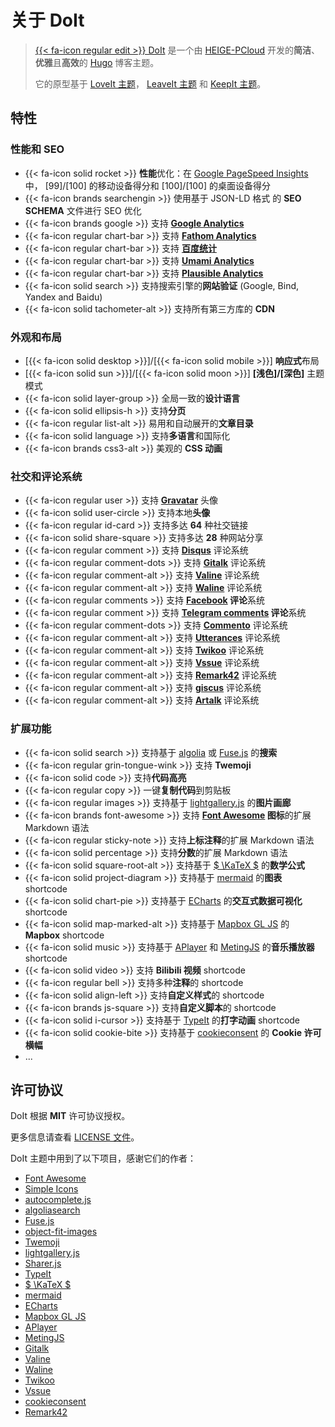 # 关于 DoIt


> [{{< fa-icon regular edit >}} DoIt](https://github.com/HEIGE-PCloud/DoIt) 是一个由 [HEIGE-PCloud](https://github.com/HEIGE-PCloud) 开发的**简洁**、**优雅**且**高效**的 [Hugo](https://gohugo.io/) 博客主题。
>
> 它的原型基于 [LoveIt 主题](https://github.com/dillonzq/LoveIt)， [LeaveIt 主题](https://github.com/liuzc/LeaveIt) 和 [KeepIt 主题](https://github.com/Fastbyte01/KeepIt)。

## 特性

### 性能和 SEO

* {{< fa-icon solid rocket >}} **性能**优化：在 [Google PageSpeed Insights](https://developers.google.com/speed/pagespeed/insights) 中， [99]/[100] 的移动设备得分和 [100]/[100] 的桌面设备得分
* {{< fa-icon brands searchengin >}} 使用基于 JSON-LD 格式 的 **SEO SCHEMA** 文件进行 SEO 优化
* {{< fa-icon brands google >}} 支持 **[Google Analytics](https://analytics.google.com/analytics)**
* {{< fa-icon regular chart-bar >}} 支持 **[Fathom Analytics](https://usefathom.com/)**
* {{< fa-icon regular chart-bar >}} 支持 **[百度统计](https://tongji.baidu.com/)**
* {{< fa-icon regular chart-bar >}} 支持 **[Umami Analytics](https://umami.is/)**
* {{< fa-icon regular chart-bar >}} 支持 **[Plausible Analytics](https://plausible.io/)**
* {{< fa-icon solid search >}} 支持搜索引擎的**网站验证** (Google, Bind, Yandex and Baidu)
* {{< fa-icon solid tachometer-alt >}} 支持所有第三方库的 **CDN**

### 外观和布局

* [{{< fa-icon solid desktop >}}]/[{{< fa-icon solid mobile >}}] **响应式**布局
* [{{< fa-icon solid sun >}}]/[{{< fa-icon solid moon >}}] **[浅色]/[深色]** 主题模式
* {{< fa-icon solid layer-group >}} 全局一致的**设计语言**
* {{< fa-icon solid ellipsis-h >}} 支持**分页**
* {{< fa-icon regular list-alt >}} 易用和自动展开的**文章目录**
* {{< fa-icon solid language >}} 支持**多语言**和国际化
* {{< fa-icon brands css3-alt >}} 美观的 **CSS 动画**

### 社交和评论系统

* {{< fa-icon regular user >}} 支持 **[Gravatar](https://gravatar.com)** 头像
* {{< fa-icon solid user-circle >}} 支持本地**头像**
* {{< fa-icon regular id-card >}} 支持多达 **64** 种社交链接
* {{< fa-icon solid share-square >}} 支持多达 **28** 种网站分享
* {{< fa-icon regular comment >}} 支持 **[Disqus](https://disqus.com)** 评论系统
* {{< fa-icon regular comment-dots >}} 支持 **[Gitalk](https://github.com/gitalk/gitalk)** 评论系统
* {{< fa-icon regular comment-alt >}} 支持 **[Valine](https://valine.js.org/)** 评论系统
* {{< fa-icon regular comment-alt >}} 支持 **[Waline](https://waline.js.org/)** 评论系统
* {{< fa-icon regular comments >}} 支持 **[Facebook](https://developers.facebook.com/docs/plugins/comments/) 评论**系统
* {{< fa-icon regular comment >}} 支持 **[Telegram comments](https://comments.app/) 评论**系统
* {{< fa-icon regular comment-dots >}} 支持 **[Commento](https://commento.io/)** 评论系统
* {{< fa-icon regular comment-alt >}} 支持 **[Utterances](https://utteranc.es/)** 评论系统
* {{< fa-icon regular comment-alt >}} 支持 **[Twikoo](https://twikoo.js.org/)** 评论系统
* {{< fa-icon regular comment-alt >}} 支持 **[Vssue](https://vssue.js.org/)** 评论系统
* {{< fa-icon regular comment-alt >}} 支持 **[Remark42](https://remark42.com/)** 评论系统
* {{< fa-icon regular comment-alt >}} 支持 **[giscus](https://giscus.app/)** 评论系统
* {{< fa-icon regular comment-alt >}} 支持 **[Artalk](https://artalk.js.org/)** 评论系统

### 扩展功能

* {{< fa-icon solid search >}} 支持基于 [algolia](https://www.algolia.com/) 或 [Fuse.js](https://fusejs.io/) 的**搜索**
* {{< fa-icon regular grin-tongue-wink >}} 支持 **Twemoji**
* {{< fa-icon solid code >}} 支持**代码高亮**
* {{< fa-icon regular copy >}} 一键**复制代码**到剪贴板
* {{< fa-icon regular images >}} 支持基于 [lightgallery.js](https://github.com/sachinchoolur/lightgallery.js) 的**图片画廊**
* {{< fa-icon brands font-awesome >}} 支持 **[Font Awesome](https://fontawesome.com/) 图标**的扩展 Markdown 语法
* {{< fa-icon regular sticky-note >}} 支持**上标注释**的扩展 Markdown 语法
* {{< fa-icon solid percentage >}} 支持**分数**的扩展 Markdown 语法
* {{< fa-icon solid square-root-alt >}} 支持基于 [$ \KaTeX $](https://katex.org/) 的**数学公式**
* {{< fa-icon solid project-diagram >}} 支持基于 [mermaid](https://github.com/knsv/mermaid) 的**图表** shortcode
* {{< fa-icon solid chart-pie >}} 支持基于 [ECharts](https://echarts.apache.org/) 的**交互式数据可视化** shortcode
* {{< fa-icon solid map-marked-alt >}} 支持基于 [Mapbox GL JS](https://docs.mapbox.com/mapbox-gl-js) 的 **Mapbox** shortcode
* {{< fa-icon solid music >}} 支持基于 [APlayer](https://github.com/MoePlayer/APlayer) 和 [MetingJS](https://github.com/metowolf/MetingJS) 的**音乐播放器** shortcode
* {{< fa-icon solid video >}} 支持 **Bilibili 视频** shortcode
* {{< fa-icon regular bell >}} 支持多种**注释**的 shortcode
* {{< fa-icon solid align-left >}} 支持**自定义样式**的 shortcode
* {{< fa-icon brands js-square >}} 支持**自定义脚本**的 shortcode
* {{< fa-icon solid i-cursor >}} 支持基于 [TypeIt](https://typeitjs.com/) 的**打字动画** shortcode
* {{< fa-icon solid cookie-bite >}} 支持基于 [cookieconsent](https://github.com/osano/cookieconsent) 的 **Cookie 许可横幅**
* ...

## 许可协议

DoIt 根据 **MIT** 许可协议授权。

更多信息请查看 [LICENSE 文件](https://github.com/HEIGE-PCloud/DoIt/blob/main/LICENSE)。

DoIt 主题中用到了以下项目，感谢它们的作者：

* [Font Awesome](https://fontawesome.com/)
* [Simple Icons](https://github.com/simple-icons/simple-icons)
* [autocomplete.js](https://github.com/algolia/autocomplete.js)
* [algoliasearch](https://github.com/algolia/algoliasearch-client-javascript)
* [Fuse.js](https://fusejs.io/)
* [object-fit-images](https://github.com/fregante/object-fit-images)
* [Twemoji](https://github.com/twitter/twemoji)
* [lightgallery.js](https://github.com/sachinchoolur/lightgallery.js)
* [Sharer.js](https://github.com/ellisonleao/sharer.js)
* [TypeIt](https://typeitjs.com/)
* [$ \KaTeX $](https://katex.org/)
* [mermaid](https://github.com/knsv/mermaid)
* [ECharts](https://echarts.apache.org/)
* [Mapbox GL JS](https://docs.mapbox.com/mapbox-gl-js)
* [APlayer](https://github.com/MoePlayer/APlayer)
* [MetingJS](https://github.com/metowolf/MetingJS)
* [Gitalk](https://github.com/gitalk/gitalk)
* [Valine](https://valine.js.org/)
* [Waline](https://waline.js.org/)
* [Twikoo](https://twikoo.js.org/)
* [Vssue](https://vssue.js.org/)
* [cookieconsent](https://github.com/osano/cookieconsent)
* [Remark42](https://remark42.com/)

